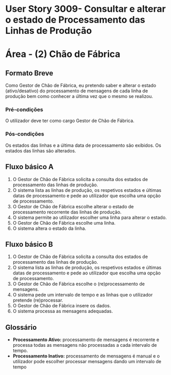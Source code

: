 # User Story 3009- Consultar e alterar o estado de Processamento das Linhas de Produção

# Área - (2) Chão de Fábrica



## Formato Breve 

Como Gestor de Chão de Fábrica, eu pretendo saber e alterar o estado (ativo/desativo) do processamento de mensagens de cada linha de produção bem como conhecer a última vez que o mesmo se realizou.

### Pré-condições 

O utilizador deve ter como cargo Gestor de Chão de Fábrica.

### Pós-condições 

Os estados das linhas e a última data de processamento são exibidos.
Os estados das linhas são alterados.

## Fluxo básico A

1. O Gestor de Chão de Fábrica solicita a consulta dos estados de processamento das linhas de produção.
2. O sistema lista as linhas de produção, os respetivos estados e últimas datas de processamento e pede ao utilizador que escolha uma opção de processamento.
3. O Gestor de Chão de Fábrica escolhe alterar o estado de processamento recorrente das linhas de produção.
4. O sistema permite ao utilizador escolher uma linha para alterar o estado.
5. O Gestor de Chão de Fábrica escolhe uma linha.
6. O sistema altera o estado da linha.

## Fluxo básico B

1. O Gestor de Chão de Fábrica solicita a consulta dos estados de processamento das linhas de produção.
2. O sistema lista as linhas de produção, os respetivos estados e últimas datas de processamento e pede ao utilizador que escolha uma opção de processamento.
3. O Gestor de Chão de Fábrica escolhe o (re)processamento de mensagens.
4. O sistema pede um intervalo de tempo e as linhas que o utilizador pretende (re)processar.
5. O Gestor de Chão de Fábrica insere os dados.
6. O sistema processa as mensagens adequadas.

## Glossário

- **Processamento Ativo:** processamento de mensagens é recorrente e processa todas as mensagens não processadas a cada intervalo de tempo.
- **Processamento Inativo:** processamento de mensagens é manual e o utilizador pode escolher processar mensagens dando um intervalo de tempo

